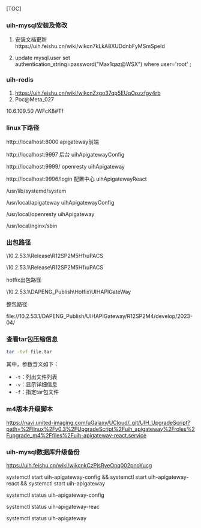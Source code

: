 [TOC]



### uih-mysql安装及修改

1. 安装文档更新https://uih.feishu.cn/wiki/wikcn7kLkA8XUDdnbFyMSmSpeId

2. update mysql.user set authentication_string=password("Max1qaz@WSX") where user='root' ;



### uih-redis 

1. https://uih.feishu.cn/wiki/wikcnZzgo37qp5EUqOpzzfgy4rb
2. Poc@Meta_027 

10.6.109.50 /WFcK8#Tf





### linux下路径



http://localhost:8000  apigateway前端



http://localhost:9997  后台  uihApigatewayConfig

http://localhost:9999/  openresty  uihApigateway

http://localhost:9996/login  配置中心     uihApigatewayReact



/usr/lib/systemd/system



/usr/local/apigateway uihApigatewayConfig

/usr/local/openresty  uihApigateway

/usr/local/nginx/sbin



### 出包路径

\\10.2.53.1\Release\R12SP2M5H1\uPACS

\\10.2.53.1\Release\R12SP2M5H1\uPACS

hotfix出包路径

\\10.2.53.1\DAPENG_Publish\Hotfix\UIHAPIGateWay

整包路径

file://10.2.53.1/DAPENG_Publish/UIHAPIGateway/R12SP2M4/develop/2023-04/



### 查看tar包压缩信息

```bash
tar -tvf file.tar
```

其中，参数含义如下：

- `-t`：列出文件列表
- `-v`：显示详细信息
- `-f`：指定tar包文件



### m4版本升级脚本

https://navi.united-imaging.com/uGalaxy/UCloud/_git/UIH_UpgradeScript?path=%2Flinux%2Fv0.3%2FUpgradeScript%2Fuih_apigateway%2Froles%2Fupgrade_m4%2Ffiles%2Fuih-apigateway-react.service



### uih-mysql数据库升级备份

https://uih.feishu.cn/wiki/wikcnkCzPjsRyeOnq002pnoYucg





systemctl start uih-apigateway-config && systemctl start uih-apigateway-react && systemctl start uih-apigateway





systemctl status uih-apigateway-config

systemctl status uih-apigateway-reac

systemctl status uih-apigateway



